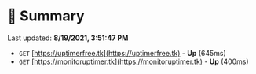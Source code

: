 # 📖 Summary
Last updated: **8/19/2021, 3:51:47 PM**

- `GET` [https://uptimerfree.tk](https://uptimerfree.tk) - **Up** (645ms)
- `GET` [https://monitoruptimer.tk](https://monitoruptimer.tk) - **Up** (400ms)
